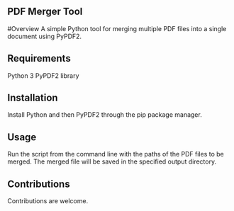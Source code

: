 ## PDF Merger Tool

#Overview
A simple Python tool for merging multiple PDF files into a single document using PyPDF2.

## Requirements
Python 3
PyPDF2 library

## Installation
Install Python and then PyPDF2 through the pip package manager.

## Usage
Run the script from the command line with the paths of the PDF files to be merged. The merged file will be saved in the specified output directory.

## Contributions
Contributions are welcome.
